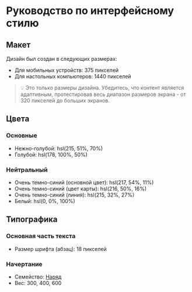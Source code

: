 # Руководство по интерфейсному стилю

## Макет

Дизайн был создан в следующих размерах:

- Для мобильных устройств: 375 пикселей
- Для настольных компьютеров: 1440 пикселей

> 💡 Это только размеры дизайна. Убедитесь, что контент является адаптивным, протестировав весь диапазон размеров экрана - от 320 пикселей до больших экранов.

## Цвета

### Основные

- Нежно-голубой: hsl(215, 51%, 70%)
- Голубой: hsl(178, 100%, 50%)

### Нейтральный

- Очень темно-синий (основной цвет): hsl(217, 54%, 11%)
- Очень темно-синий (цвет карты): hsl(216, 50%, 16%)
- Очень темно-синий (линия): hsl(215, 32%, 27%)
- Белый: hsl(0, 0%, 100%)

## Типографика

### Основная часть текста

- Размер шрифта (абзац): 18 пикселей

### Начертание

- Семейство: [Наряд](https://fonts.google.com/specimen/Outfit)
- Вес: 300, 400, 600